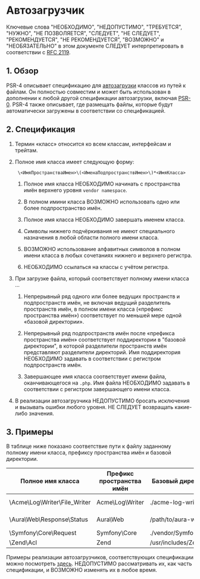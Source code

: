 # Автозагрузчик

Ключевые слова "НЕОБХОДИМО", "НЕДОПУСТИМО", "ТРЕБУЕТСЯ", "НУЖНО", "НЕ ПОЗВОЛЯЕТСЯ", "СЛЕДУЕТ", "НЕ СЛЕДУЕТ",
"РЕКОМЕНДУЕТСЯ", "НЕ РЕКОМЕНДУЕТСЯ", "ВОЗМОЖНО" и "НЕОБЯЗАТЕЛЬНО" в этом документе СЛЕДУЕТ интерпретировать
в соответствии с [RFC 2119].


## 1. Обзор

PSR-4 описывает спецификацию для [автозагрузки] классов из путей к файлам. Он полностью совместим и может быть
использован в дополнении к любой другой спецификации автозагрузки, включая [PSR-0]. PSR-4 также описывает, где
размещать файлы, которые будут автоматически загружены в соответствии со спецификацией.


## 2. Спецификация

1. Термин «класс» относится ко всем классам, интерфейсам и трейтам.

2. Полное имя класса имеет следующую форму:

        \<ИмяПространстваИмен>\(<ИменаПодпространствИмен>\)*<ИмяКласса>

    1. Полное имя класса НЕОБХОДИМО начинать с пространства имён верхнего уровня `vendor namespace`.

    2. В полном имини класса ВОЗМОЖНО использовать одно или более подпространство имён.

    3. Полное имя класса НЕОБХОДИМО завершать именем класса.

    4. Символы нижнего подчёркивания не имеют специального назначения в любой области полного имени класса.

    5. ВОЗМОЖНО использование алфавитных символов в полном имени класса в любых сочетаниях нижнего и верхнего регистра.

    6. НЕОБХОДИМО ссылаться на классы с учётом регистра.

3. При загрузке файла, который соответствует полному имени класса ...

    1. Непрерывный ряд одного или более ведущих пространств и подпространств имён, не включая ведущий разделитель
       пространств имён, в полном имени класса («префикс пространства имён») соответствует по меньшей мере одной
       «базовой директории».

    2. Непрерывный ряд подпространств имён после «префикса пространства имён» соответствует поддиректории в "базовой
       директории", в которой разделители пространств имён представляют разделители директорий. Имя поддиректория
       НЕОБХОДИМО задавать в соответствии с регистром подпространств имён.

    3. Завершающее имя класса соответствует имени файла, оканчивающегося на `.php`. Имя файла НЕОБХОДИМО задавать в
       соответствии с регистром завершающего имени класса.

4. В реализации автозагрузчика НЕДОПУСТИМО бросать исключения и вызывать ошибки любого уровня. НЕ СЛЕДУЕТ возвращать
   какие-либо значения.


## 3. Примеры

В таблице ниже показано соответствие пути к файлу заданному полному имени класса, префиксу пространства имён и
базовой директории.

| Полное имя класса            | Префикс пространства имён | Базовый директорий     | Путь к файлу
| -----------------------------|---------------------------|------------------------|-------------------------------------------
| \Acme\Log\Writer\File_Writer | Acme\Log\Writer           | ./acme-log-writer/lib/ | ./acme-log-writer/lib/File_Writer.php
| \Aura\Web\Response\Status    | Aura\Web                  | /path/to/aura-web/src/ | /path/to/aura-web/src/Response/Status.php
| \Symfony\Core\Request        | Symfony\Core              | ./vendor/Symfony/Core/ | ./vendor/Symfony/Core/Request.php
| \Zend\Acl                    | Zend                      | /usr/includes/Zend/    | /usr/includes/Zend/Acl.php

Примеры реализации автозагрузчиков, соответствующих спецификации можно посмотреть [здесь]. НЕДОПУСТИМО рассматривать
их, как часть спецификации, и ВОЗМОЖНО изменять их в любое время.

[RFC 2119]: https://github.com/Webtoucher/RFC/blob/master/RFC2119.md
[автозагрузки]: http://php.net/autoload
[PSR-0]: PSR-0.md
[здесь]: PSR-4-autoloader-examples.md

